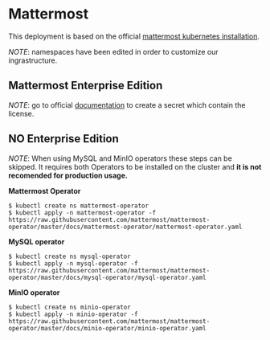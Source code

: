 # Mattermost

This deployment is based on the official [mattermost kubernetes installation](https://docs.mattermost.com/install/install-kubernetes.html). 

*NOTE*: namespaces have been edited in order to customize our ingrastructure.

## Mattermost Enterprise Edition

*NOTE*: go to official [documentation](https://docs.mattermost.com/install/install-kubernetes.html#deploying-a-mattermost-installation) to create a secret which contain the license.

## NO Enterprise Edition

*NOTE*: When using MySQL and MinIO operators these steps can be skipped. It requires both Operators to be installed on the cluster and **it is not recomended for production usage.**

**Mattermost Operator**

~~~
$ kubectl create ns mattermost-operator
$ kubectl apply -n mattermost-operator -f https://raw.githubusercontent.com/mattermost/mattermost-operator/master/docs/mattermost-operator/mattermost-operator.yaml
~~~

**MySQL operator**

~~~
$ kubectl create ns mysql-operator
$ kubectl apply -n mysql-operator -f https://raw.githubusercontent.com/mattermost/mattermost-operator/master/docs/mysql-operator/mysql-operator.yaml
~~~

**MinIO operator**

~~~
$ kubectl create ns minio-operator
$ kubectl apply -n minio-operator -f https://raw.githubusercontent.com/mattermost/mattermost-operator/master/docs/minio-operator/minio-operator.yaml
~~~